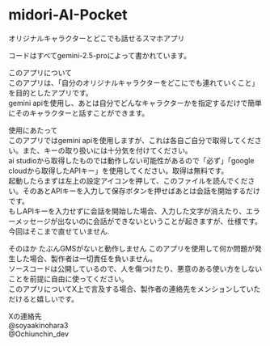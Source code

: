 # midori-AI-Pocket
オリジナルキャラクターとどこでも話せるスマホアプリ  

コードはすべてgemini-2.5-proによって書かれています。  

このアプリについて  
このアプリは、「自分のオリジナルキャラクターをどこにでも連れていくこと」を目的としたアプリです。  
gemini apiを使用し、あとは自分でどんなキャラクターかを指定するだけで簡単にそのキャラクターと話すことができます。  

使用にあたって    
このアプリではgemini apiを使用しますが、これは各自ご自分で取得してください。また、キーの取り扱いには十分気を付けてください。  
ai studioから取得したものでは動作しない可能性があるので「必ず」「google cloudから取得したAPIキー」を使用してください。取得は無料です。  
起動したらまずは左上の設定アイコンを押して、このファイルを読んでください。そのあとAPIキーを入力して保存ボタンを押せばあとは会話を開始するだけです。  
もしAPIキーを入力せずに会話を開始した場合、入力した文字が消えたり、エラーメッセージが出ないのに会話ができないということが起きますが、仕様です。今回はそこまで直せていません.  

そのほか 
たぶんGMSがないと動作しません
このアプリを使用して何か問題が発生した場合、製作者は一切責任を負いません。  
ソースコードは公開しているので、人を傷つけたり、悪意のある使い方をしないことを前提に自由に使ってください。  
このアプリについてX上で言及する場合、製作者の連絡先をメンションしていただけると嬉しいです。  

Xの連絡先  
@soyaakinohara3  
@Ochiunchin_dev  
